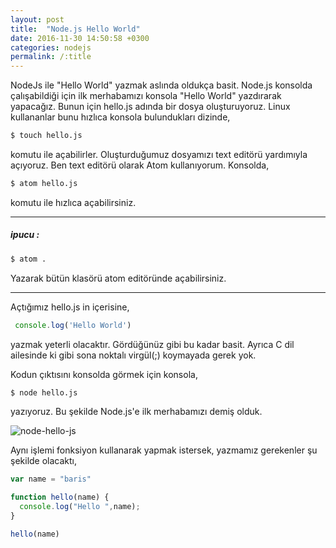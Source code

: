 ```yaml
---
layout: post
title:  "Node.js Hello World"
date: 2016-11-30 14:50:58 +0300
categories: nodejs
permalink: /:title
---
```


NodeJs ile "Hello World" yazmak aslında oldukça basit. Node.js konsolda çalışabildiği için ilk merhabamızı konsola "Hello World" yazdırarak yapacağız. Bunun için hello.js adında bir dosya oluşturuyoruz. Linux kullananlar bunu hızlıca konsola bulundukları dizinde,
```sh
$ touch hello.js
```
komutu ile açabilirler. Oluşturduğumuz dosyamızı text editörü yardımıyla açıyoruz. Ben text editörü olarak Atom kullanıyorum. Konsolda,
```sh
$ atom hello.js
```
komutu ile hızlıca açabilirsiniz.

------------
##### ipucu :
```sh
$ atom .
```
Yazarak bütün klasörü atom editöründe açabilirsiniz.

-----------

Açtığımız hello.js in içerisine,
```js
 console.log('Hello World')
```
yazmak yeterli olacaktır. Gördüğünüz gibi bu kadar basit. Ayrıca C dil ailesinde ki gibi sona noktalı virgül(;) koymayada gerek yok.

Kodun çıktısını konsolda görmek için konsola,
```sh
$ node hello.js
```
yazıyoruz. Bu şekilde Node.js'e ilk merhabamızı demiş olduk.

![node-hello-js](https://res.cloudinary.com/deuit9vp2/image/upload/v1480506816/barisesencom/node-hello-js.png)

Aynı işlemi fonksiyon kullanarak yapmak istersek, yazmamız gerekenler şu şekilde olacaktı,

```js
var name = "baris"

function hello(name) {
  console.log("Hello ",name);
}

hello(name)
```
